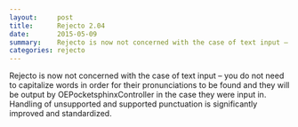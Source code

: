 ```yaml
---
layout:     post
title:      Rejecto 2.04 
date:       2015-05-09
summary:    Rejecto is now not concerned with the case of text input – you do not need to capitalize words...
categories: rejecto
---
```

Rejecto is now not concerned with the case of text input – you do not need to capitalize words in order for their pronunciations to be found and they will be output by OEPocketsphinxController in the case they were input in. Handling of unsupported and supported punctuation is significantly improved and standardized.
